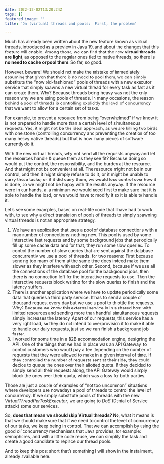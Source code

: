 ```yaml
---
date: 2022-12-02T13:20:24Z
tags: []
featured_image: ''
title: 'On (virtual) threads and pools:  First, the problem'

---
```

Much has already been written about the new feature known as virtual threads, introduced as a preview in Java 19, and about the changes that this feature will enable. Among those, we can find that the new **virtual threads are light**, as opposed to the regular ones tied to native threads, so there is **no need to cache or pool them**. So far, so good.

However, beware! We should not make the mistake of immediately assuming that given that there is no need to pool them, we can simply substitute the “now old-fashioned” pools of threads with a new executor service that simply spawns a new virtual thread for every task as fast as it can create them. Why? Because threads being heavy was not the only reason why we are using pools of threads. In many occasions, the reason behind a pool of threads is controlling explicitly the level of concurrency that we want to allow for a certain set of tasks.

For example, to prevent a resource from being “overwhelmed” if we know it is not prepared to handle more than a certain level of simultaneous requests. Yes, it might not be the ideal approach, as we are killing two birds with one stone (controlling concurrency and preventing the creation of too many heavy native threads) but that is how many pieces of software currently do it.

With the new virtual threads, why not send all the requests anyway and let the resources handle & queue them as they see fit? Because doing so would put the control, the responsibility, and the burden at the resource. And that might not be convenient at all. The resource might not be in our control, and then it might simply refuse to do it, or it might be unable to carry those tasks; or, if it did carry them, we would lose control over how it is done, so we might not be happy with the results anyway. If the resource were in our hands, at a minimum we would need first to make sure that it is able to handle the load, or we would have to modify it so it is able to handle it.

Let’s see some examples, based on real-life code that I have had to work with, to see why a direct translation of pools of threads to simply spawning virtual threads is not an appropriate strategy.

1. We have an application that uses a pool of database connections with a max number of connections: nothing new. This pool is used by some interactive fast requests and by some background jobs that periodically fill up some cache data and for that, they run some slow queries. To control the number of slow queries that are sent against the database concurrently we use a pool of threads, for two reasons: First because sending too many of them at the same time does indeed make them slower as they interfere with each other. Second, because if we use all the connections of the database pool for the background jobs, then there is no connection left for the interactive requests to use. Then the interactive requests block waiting for the slow queries to finish and the latency suffers.
2. There is another application where we have to update periodically some data that queries a third party service. It has to send a couple of thousand request every day but we use a pool to throttle the requests. Why? Because we know this external service is in a shared host with limited resources and sending more than handful simultaneous requests simply increases the latency. Apart of our requests, this service has a very light load, so they do not intend to overprovision it to make it able to handle our daily requests, just so we can finish a background job faster.
3. I worked for some time in a B2B accommodation engine, designing the API. One of the things that we had in place was an API Gateway, to control customers who would pay a fee depending on the number of requests that they were allowed to make in a given interval of time. If they controlled the number of requests sent at their side, they could decide to queue the ones over their allotted quota. If they decided to simply send all their requests along, the API Gateway would simply block the ones over their quota, which was a loss for both parties.

Those are just a couple of examples of “not too uncommon” situations where developers use nowadays a pool of threads to control the level of concurrency. If we simply substitute pools of threads with the new _VirtualThreadPerTaskExecutor_, we are going to _DoS_ (Denial of Service attack) some our services.

So, **does that mean we should skip Virtual threads? No**, what it means is that we should make sure that if we need to control the level of concurrency of our tasks, we keep being in control. That we can accomplish by using the good ol’ concurrency mechanisms that Java provides, for example: semaphores, and with a little code reuse, we can simplify the task and create a good candidate to replace our thread pools.

And to keep this post short that’s something I will show in the installment, already available here.